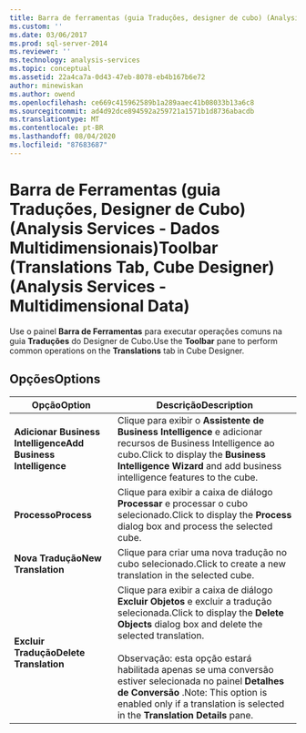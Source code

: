 ```yaml
---
title: Barra de ferramentas (guia Traduções, designer de cubo) (Analysis Services-dados multidimensionais) | Microsoft Docs
ms.custom: ''
ms.date: 03/06/2017
ms.prod: sql-server-2014
ms.reviewer: ''
ms.technology: analysis-services
ms.topic: conceptual
ms.assetid: 22a4ca7a-0d43-47eb-8078-eb4b167b6e72
author: minewiskan
ms.author: owend
ms.openlocfilehash: ce669c415962589b1a289aaec41b08033b13a6c8
ms.sourcegitcommit: ad4d92dce894592a259721a1571b1d8736abacdb
ms.translationtype: MT
ms.contentlocale: pt-BR
ms.lasthandoff: 08/04/2020
ms.locfileid: "87683687"
---
```

# <a name="toolbar-translations-tab-cube-designer-analysis-services---multidimensional-data"></a><span data-ttu-id="7d5cb-102">Barra de Ferramentas (guia Traduções, Designer de Cubo) (Analysis Services - Dados Multidimensionais)</span><span class="sxs-lookup"><span data-stu-id="7d5cb-102">Toolbar (Translations Tab, Cube Designer) (Analysis Services - Multidimensional Data)</span></span>
  <span data-ttu-id="7d5cb-103">Use o painel **Barra de Ferramentas** para executar operações comuns na guia **Traduções** do Designer de Cubo.</span><span class="sxs-lookup"><span data-stu-id="7d5cb-103">Use the **Toolbar** pane to perform common operations on the **Translations** tab in Cube Designer.</span></span>  
  
## <a name="options"></a><span data-ttu-id="7d5cb-104">Opções</span><span class="sxs-lookup"><span data-stu-id="7d5cb-104">Options</span></span>  
  
|<span data-ttu-id="7d5cb-105">Opção</span><span class="sxs-lookup"><span data-stu-id="7d5cb-105">Option</span></span>|<span data-ttu-id="7d5cb-106">Descrição</span><span class="sxs-lookup"><span data-stu-id="7d5cb-106">Description</span></span>|  
|------------|-----------------|  
|<span data-ttu-id="7d5cb-107">**Adicionar Business Intelligence**</span><span class="sxs-lookup"><span data-stu-id="7d5cb-107">**Add Business Intelligence**</span></span>|<span data-ttu-id="7d5cb-108">Clique para exibir o **Assistente de Business Intelligence** e adicionar recursos de Business Intelligence ao cubo.</span><span class="sxs-lookup"><span data-stu-id="7d5cb-108">Click to display the **Business Intelligence Wizard** and add business intelligence features to the cube.</span></span>|  
|<span data-ttu-id="7d5cb-109">**Processo**</span><span class="sxs-lookup"><span data-stu-id="7d5cb-109">**Process**</span></span>|<span data-ttu-id="7d5cb-110">Clique para exibir a caixa de diálogo **Processar** e processar o cubo selecionado.</span><span class="sxs-lookup"><span data-stu-id="7d5cb-110">Click to display the **Process** dialog box and process the selected cube.</span></span>|  
|<span data-ttu-id="7d5cb-111">**Nova Tradução**</span><span class="sxs-lookup"><span data-stu-id="7d5cb-111">**New Translation**</span></span>|<span data-ttu-id="7d5cb-112">Clique para criar uma nova tradução no cubo selecionado.</span><span class="sxs-lookup"><span data-stu-id="7d5cb-112">Click to create a new translation in the selected cube.</span></span>|  
|<span data-ttu-id="7d5cb-113">**Excluir Tradução**</span><span class="sxs-lookup"><span data-stu-id="7d5cb-113">**Delete Translation**</span></span>|<span data-ttu-id="7d5cb-114">Clique para exibir a caixa de diálogo **Excluir Objetos** e excluir a tradução selecionada.</span><span class="sxs-lookup"><span data-stu-id="7d5cb-114">Click to display the **Delete Objects** dialog box and delete the selected translation.</span></span><br /><br /> <span data-ttu-id="7d5cb-115">Observação: esta opção estará habilitada apenas se uma conversão estiver selecionada no painel **Detalhes de Conversão** .</span><span class="sxs-lookup"><span data-stu-id="7d5cb-115">Note: This option is enabled only if a translation is selected in the **Translation Details** pane.</span></span>|  
  
  
